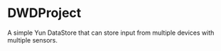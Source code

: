 DWDProject
===========

A simple Yun DataStore that can store input from multiple devices with multiple sensors.
